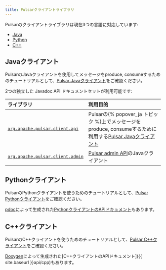 ```yaml
---
title: Pulsarクライアントライブラリ
---
```


<!--

    Licensed to the Apache Software Foundation (ASF) under one
    or more contributor license agreements.  See the NOTICE file
    distributed with this work for additional information
    regarding copyright ownership.  The ASF licenses this file
    to you under the Apache License, Version 2.0 (the
    "License"); you may not use this file except in compliance
    with the License.  You may obtain a copy of the License at

      http://www.apache.org/licenses/LICENSE-2.0

    Unless required by applicable law or agreed to in writing,
    software distributed under the License is distributed on an
    "AS IS" BASIS, WITHOUT WARRANTIES OR CONDITIONS OF ANY
    KIND, either express or implied.  See the License for the
    specific language governing permissions and limitations
    under the License.

-->

Pulsarのクライアントライブラリは現在3つの言語に対応しています:

* [Java](#javaクライアント)
* [Python](#pythonクライアント)
* [C++](#cクライアント)

## Javaクライアント

PulsarのJavaクライアントを使用してメッセージをproduce, consumeするためのチュートリアルとして、[Pulsar Javaクライアント](../../clients/Java)をご確認ください。

2つの独立した Javadoc API ドキュメントセットが利用可能です:

ライブラリ | 利用目的
:-------|:-------
[`org.apache.pulsar.client.api`](/api/client) | Pulsarの{% popover_ja トピック %}上でメッセージをproduce, consumeするために利用する[Pulsar Javaクライアント](../../clients/Java)
[`org.apache.pulsar.client.admin`](/api/admin) | [Pulsar admin API](../../admin/AdminInterface)のJavaクライアント

<!-- * [`com.yahoo.pulsar.broker`](/api/broker) -->

## Pythonクライアント

PulsarのPythonクライアントを使うためのチュートリアルとして、[Pulsar Pythonクライアント](../../clients/Python)をご確認ください。

[pdoc](https://github.com/BurntSushi/pdoc)によって生成された[PythonクライアントのAPIドキュメント](/api/python)もあります。

## C++クライアント

PulsarのC++クライアントを使うためのチュートリアルとして、[Pulsar C++クライアント](../../clients/Cpp)をご確認ください。

[Doxygen](http://www.stack.nl/~dimitri/doxygen/)によって生成された[C++クライアントのAPIドキュメント]({{ site.baseurl }}api/cpp)もあります。
